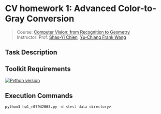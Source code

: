 # CV homework 1: Advanced Color-to-Gray Conversion
> Course: [Computer Vision: from Recognition to Geometry](http://media.ee.ntu.edu.tw/courses/cv/18F/)\
> Instructor: Prof. [Shao-Yi Chien](http://media.ee.ntu.edu.tw/member/#nevigator), [Yu-Chiang Frank Wang](http://vllab.ee.ntu.edu.tw/members.html)

## Task Description


## Toolkit Requirements
[![Python version](https://img.shields.io/badge/Python-3.5-blue.svg)](https://www.python.org/downloads/release/python-352/)


## Execution Commands
```
python3 hw1_r07942063.py -d <test data directory>
```
